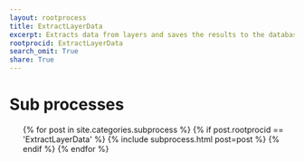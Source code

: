 ```yaml
---
layout: rootprocess
title: ExtractLayerData
excerpt: Extracts data from layers and saves the results to the database
rootprocid: ExtractLayerData
search_omit: True
share: True
---
```

<h1 class='foot-description'>Sub processes</h1>
<ul class='post-list'>
{% for post in site.categories.subprocess %}
 {% if post.rootprocid == 'ExtractLayerData' %}
   {% include subprocess.html post=post %}
 {% endif %}
{% endfor %}
</ul>
